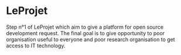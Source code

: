 LeProjet
========

Step n°1 of LeProjet which aim to give a platform for open source development request. The final goal is to give opportunity to poor organisation useful to everyone and poor research organisation to get access to IT technology.